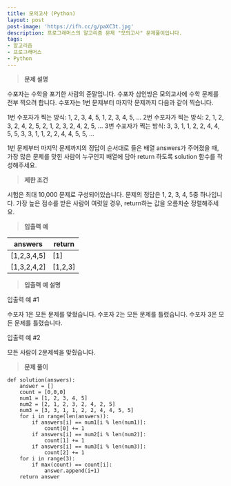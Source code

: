 ```yaml
---
title: 모의고사 (Python)
layout: post
post-image: 'https://ifh.cc/g/paXC3t.jpg'
description: 프로그래머스의 알고리즘 문제 "모의고사" 문제풀이입니다.
tags:
- 알고리즘
- 프로그래머스
- Python
---
```



>**문제 설명**

수포자는 수학을 포기한 사람의 준말입니다. 수포자 삼인방은 모의고사에 수학 문제를 전부 찍으려 합니다. 수포자는 1번 문제부터 마지막 문제까지 다음과 같이 찍습니다.

1번 수포자가 찍는 방식: 1, 2, 3, 4, 5, 1, 2, 3, 4, 5, ...
2번 수포자가 찍는 방식: 2, 1, 2, 3, 2, 4, 2, 5, 2, 1, 2, 3, 2, 4, 2, 5, ...
3번 수포자가 찍는 방식: 3, 3, 1, 1, 2, 2, 4, 4, 5, 5, 3, 3, 1, 1, 2, 2, 4, 4, 5, 5, ...

1번 문제부터 마지막 문제까지의 정답이 순서대로 들은 배열 answers가 주어졌을 때, 가장 많은 문제를 맞힌 사람이 누구인지 배열에 담아 return 하도록 solution 함수를 작성해주세요.

>**제한 조건**


시험은 최대 10,000 문제로 구성되어있습니다.
문제의 정답은 1, 2, 3, 4, 5중 하나입니다.
가장 높은 점수를 받은 사람이 여럿일 경우, return하는 값을 오름차순 정렬해주세요.


>**입출력 예**

| answers | return |
|--|--|
| [1,2,3,4,5] | [1] |
| [1,3,2,4,2] | [1,2,3] |

>**입출력 예 설명**

입출력 예 #1


수포자 1은 모든 문제를 맞혔습니다.
수포자 2는 모든 문제를 틀렸습니다.
수포자 3은 모든 문제를 틀렸습니다.


입출력 예 #2


모든 사람이 2문제씩을 맞췄습니다.


>**문제 풀이**

    def solution(answers):
        answer = []
        count = [0,0,0]
        num1 = [1, 2, 3, 4, 5]
        num2 = [2, 1, 2, 3, 2, 4, 2, 5]
        num3 = [3, 3, 1, 1, 2, 2, 4, 4, 5, 5]
        for i in range(len(answers)):
            if answers[i] == num1[i % len(num1)]:
                count[0] += 1
            if answers[i] == num2[i % len(num2)]:
                count[1] += 1
            if answers[i] == num3[i % len(num3)]:
                count[2] += 1
        for i in range(3):
            if max(count) == count[i]:
                answer.append(i+1)
        return answer



